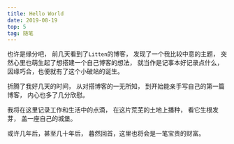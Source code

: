```yaml
---
title: Hello World
date: 2019-08-19
top: 5
tag: 随笔
---
```


也许是缘分吧，
前几天看到了`Litten`的博客，
发现了一个我比较中意的主题，
突然心里也萌生起了想搭建一个自己博客的想法，
就当作是记事本好记录点什么，
因缘巧合，也便就有了这个小破站的诞生。

<!-- more -->

折腾了我好几天的时间，
从对搭博客的一无所知，
到开始能亲手写自己的第一篇博客，
内心也多了几分欣慰。

我将在这里记录工作和生活中的点滴，
在这片荒芜的土地上播种，
看它生根发芽，
盖一座自己的城堡。

或许几年后，甚至几十年后，
暮然回首，这里也将会是一笔宝贵的财富。
